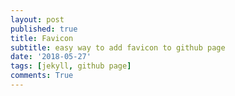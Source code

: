 ```yaml
---
layout: post
published: true
title: Favicon
subtitle: easy way to add favicon to github page
date: '2018-05-27'
tags: [jekyll, github page]
comments: True
---
```



